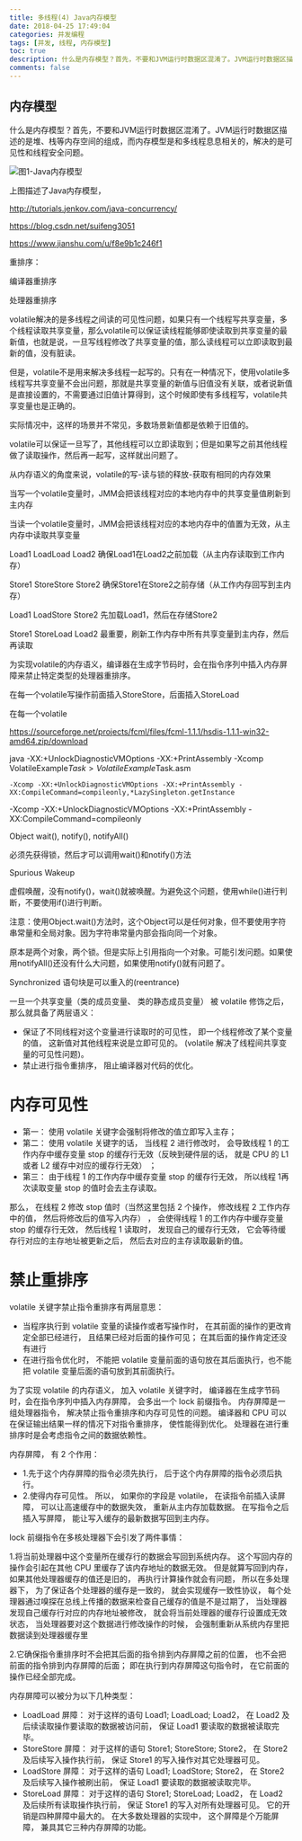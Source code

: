 ```yaml
---
title: 多线程(4) Java内存模型
date: 2018-04-25 17:49:04
categories: 并发编程
tags: [并发, 线程, 内存模型]
toc: true
description: 什么是内存模型？首先，不要和JVM运行时数据区混淆了。JVM运行时数据区描述的是堆、栈等内存空间的组成，而内存模型是和多线程息息相关的，解决的是可见性和线程安全问题。
comments: false
---
```


## 内存模型

什么是内存模型？首先，不要和JVM运行时数据区混淆了。JVM运行时数据区描述的是堆、栈等内存空间的组成，而内存模型是和多线程息息相关的，解决的是可见性和线程安全问题。

![图1-Java内存模型](/images/thread_jmm.png)

上图描述了Java内存模型，

http://tutorials.jenkov.com/java-concurrency/



https://blog.csdn.net/suifeng3051





https://www.jianshu.com/u/f8e9b1c246f1



重排序：

编译器重排序

处理器重排序



volatile解决的是多线程之间读的可见性问题，如果只有一个线程写共享变量，多个线程读取共享变量，那么volatile可以保证读线程能够即使读取到共享变量的最新值，也就是说，一旦写线程修改了共享变量的值，那么读线程可以立即读取到最新的值，没有脏读。

但是，volatile不是用来解决多线程一起写的。只有在一种情况下，使用volatile多线程写共享变量不会出问题，那就是共享变量的新值与旧值没有关联，或者说新值是直接设置的，不需要通过旧值计算得到，这个时候即使有多线程写，volatile共享变量也是正确的。

实际情况中，这样的场景并不常见，多数场景新值都是依赖于旧值的。

volatile可以保证一旦写了，其他线程可以立即读取到；但是如果写之前其他线程做了读取操作，然后再一起写，这样就出问题了。



从内存语义的角度来说，volatile的写-读与锁的释放-获取有相同的内存效果

当写一个volatile变量时，JMM会把该线程对应的本地内存中的共享变量值刷新到主内存

当读一个volatile变量时，JMM会把该线程对应的本地内存中的值置为无效，从主内存中读取共享变量



Load1 LoadLoad Load2	确保Load1在Load2之前加载（从主内存读取到工作内存）

Store1 StoreStore Store2	确保Store1在Store2之前存储（从工作内存回写到主内存）

Load1 LoadStore Store2	先加载Load1，然后在存储Store2

Store1 StoreLoad Load2	最重要，刷新工作内存中所有共享变量到主内存，然后再读取



为实现volatile的内存语义，编译器在生成字节码时，会在指令序列中插入内存屏障来禁止特定类型的处理器重排序。

在每一个volatile写操作前面插入StoreStore，后面插入StoreLoad

在每一个volatile



https://sourceforge.net/projects/fcml/files/fcml-1.1.1/hsdis-1.1.1-win32-amd64.zip/download

java -XX:+UnlockDiagnosticVMOptions -XX:+PrintAssembly -Xcomp VolatileExample$Task > VolatileExample$Task.asm

```
-Xcomp -XX:+UnlockDiagnosticVMOptions -XX:+PrintAssembly -XX:CompileCommand=compileonly,*LazySingleton.getInstance
```

-Xcomp -XX:+UnlockDiagnosticVMOptions -XX:+PrintAssembly -XX:CompileCommand=compileonly



Object	wait(), notify(), notifyAll()

必须先获得锁，然后才可以调用wait()和notify()方法

Spurious Wakeup

虚假唤醒，没有notify()，wait()就被唤醒。为避免这个问题，使用while()进行判断，不要使用if()进行判断。

注意：使用Object.wait()方法时，这个Object可以是任何对象，但不要使用字符串常量和全局对象。因为字符串常量内部会指向同一个对象。

原本是两个对象，两个锁。但是实际上引用指向一个对象。可能引发问题。如果使用notifyAll()还没有什么大问题，如果使用notify()就有问题了。



Synchronized 语句块是可以重入的(reentrance)











一旦一个共享变量（类的成员变量、 类的静态成员变量） 被 volatile 修饰之后， 那么就具备了两层语义：

- 保证了不同线程对这个变量进行读取时的可见性， 即一个线程修改了某个变量的值， 这新值对其他线程来说是立即可见的。 (volatile 解决了线程间共享变量的可见性问题)。
- 禁止进行指令重排序， 阻止编译器对代码的优化。

# 内存可见性

- 第一： 使用 volatile 关键字会强制将修改的值立即写入主存；
- 第二： 使用 volatile 关键字的话， 当线程 2 进行修改时， 会导致线程 1 的工作内存中缓存变量 stop 的缓存行无效（反映到硬件层的话， 就是 CPU 的 L1或者 L2 缓存中对应的缓存行无效） ；
- 第三： 由于线程 1 的工作内存中缓存变量 stop 的缓存行无效， 所以线程 1再次读取变量 stop 的值时会去主存读取。

那么， 在线程 2 修改 stop 值时（当然这里包括 2 个操作， 修改线程 2 工作内存中的值， 然后将修改后的值写入内存） ， 会使得线程 1 的工作内存中缓存变量 stop 的缓存行无效， 然后线程 1 读取时， 发现自己的缓存行无效， 它会等待缓存行对应的主存地址被更新之后， 然后去对应的主存读取最新的值。

# 禁止重排序

volatile 关键字禁止指令重排序有两层意思：

- 当程序执行到 volatile 变量的读操作或者写操作时， 在其前面的操作的更改肯定全部已经进行， 且结果已经对后面的操作可见； 在其后面的操作肯定还没有进行
- 在进行指令优化时， 不能把 volatile 变量前面的语句放在其后面执行，也不能把 volatile 变量后面的语句放到其前面执行。

为了实现 volatile 的内存语义， 加入 volatile 关键字时， 编译器在生成字节码时，会在指令序列中插入内存屏障， 会多出一个 lock 前缀指令。 内存屏障是一组处理器指令， 解决禁止指令重排序和内存可见性的问题。 编译器和 CPU 可以在保证输出结果一样的情况下对指令重排序， 使性能得到优化。 处理器在进行重排序时是会考虑指令之间的数据依赖性。

内存屏障， 有 2 个作用：

- 1.先于这个内存屏障的指令必须先执行， 后于这个内存屏障的指令必须后执行。
- 2.使得内存可见性。 所以， 如果你的字段是 volatile， 在读指令前插入读屏障， 可以让高速缓存中的数据失效， 重新从主内存加载数据。 在写指令之后插入写屏障， 能让写入缓存的最新数据写回到主内存。

lock 前缀指令在多核处理器下会引发了两件事情：

1.将当前处理器中这个变量所在缓存行的数据会写回到系统内存。 这个写回内存的
操作会引起在其他 CPU 里缓存了该内存地址的数据无效。 但是就算写回到内存， 如果其他处理器缓存的值还是旧的， 再执行计算操作就会有问题， 所以在多处理器下， 为了保证各个处理器的缓存是一致的， 就会实现缓存一致性协议， 每个处理器通过嗅探在总线上传播的数据来检查自己缓存的值是不是过期了， 当处理器发现自己缓存行对应的内存地址被修改， 就会将当前处理器的缓存行设置成无效状态， 当处理器要对这个数据进行修改操作的时候， 会强制重新从系统内存里把数据读到处理器缓存里

2.它确保指令重排序时不会把其后面的指令排到内存屏障之前的位置， 也不会把前面的指令排到内存屏障的后面； 即在执行到内存屏障这句指令时， 在它前面的操作已经全部完成。

内存屏障可以被分为以下几种类型：

- LoadLoad 屏障： 对于这样的语句 Load1; LoadLoad; Load2， 在 Load2 及后续读取操作要读取的数据被访问前， 保证 Load1 要读取的数据被读取完毕。
- StoreStore 屏障： 对于这样的语句 Store1; StoreStore; Store2， 在 Store2 及后续写入操作执行前， 保证 Store1 的写入操作对其它处理器可见。
- LoadStore 屏障： 对于这样的语句 Load1; LoadStore; Store2， 在 Store2 及后续写入操作被刷出前， 保证 Load1 要读取的数据被读取完毕。
- StoreLoad 屏障： 对于这样的语句 Store1; StoreLoad; Load2， 在 Load2 及后续所有读取操作执行前， 保证 Store1 的写入对所有处理器可见。 它的开销是四种屏障中最大的。 在大多数处理器的实现中， 这个屏障是个万能屏障， 兼具其它三种内存屏障的功能。





